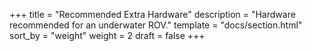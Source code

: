 +++
title = "Recommended Extra Hardware"
description = "Hardware recommended for an underwater ROV."
template = "docs/section.html"
sort_by = "weight"
weight = 2
draft = false
+++
